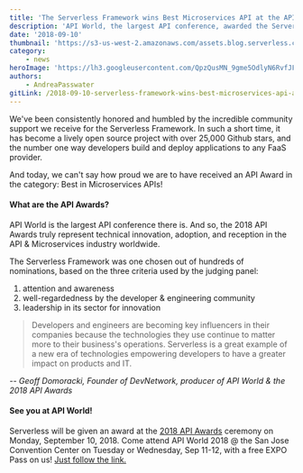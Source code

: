 ```yaml
---
title: 'The Serverless Framework wins Best Microservices API at the API Awards!'
description: 'API World, the largest API conference, awarded the Serverless Framework the top honor for Microservices API!'
date: '2018-09-10'
thumbnail: 'https://s3-us-west-2.amazonaws.com/assets.blog.serverless.com/API-award/Serverless_Social_API-Awards-2018-min.gif'
category:
    - news
heroImage: 'https://lh3.googleusercontent.com/QpzQusMN_9gme5OdlyN6RvfJFWsJ0LSykbrXhXOT7sLOKCx-8ClVMcmFnhMkcgu0UbhECLoXKlziwOQknW6ECyaJ73AAoHQqSZXynf-RH5fqgPbqCZXrwA1SPJQ513x3KHLqsRYjBzEBq2q63acSzNZogP0IsrTHEExwTtZSvUE9rHMmHYfAaLg4b5vGqvawwh_X4fv8EYKv1e7BGX9gBImj6YnGqtnQV3IKV4-BYsCUiKkGjWSlw26lRdT6WhkdAJiwMDlX_7c_VWT0PGLeghSGoX3MvkZVTu-sf3VK0HjrH7BSEiDqrezXx2fkORW734lexH19if0yIEuHwqwDGKX6hR2lbGN-mHIIxlOcUTlF2wE8pxpc-5GpzuHz6SNsmikg7_hvQ2-tDR8-Rn191DeuRFYBco3ogQ_2yZLgJwVYQNdyAKY3xPL9srTosH9up7PTageT-I5xMYlTcKT6_YOgyuPmAslA7b79WacX0W1iOJpGMfiKSNxAI8ChEUwZUrMmJhKcenUwVEEJUOHzYALbd094oMYKZC5hMZ4CFs11xcQKwV2uOj3JfP6uGmhkDYSsRYn5XUfetkCtyFRhY8w9-cvuQawd=w1436-h1224'
authors:
    - AndreaPasswater
gitLink: /2018-09-10-serverless-framework-wins-best-microservices-api-awards.md
---
```


We've been consistently honored and humbled by the incredible community support we receive for the Serverless Framework. In  such a short time, it has become a lively open source project with over 25,000 Github stars, and the number one way developers build and deploy applications to any FaaS provider.

And today, we can't say how proud we are to have received an API Award in the category: Best in Microservices APIs!

#### What are the API Awards?

API World is the largest API conference there is. And so, the 2018 API Awards truly represent technical innovation, adoption, and reception in the API & Microservices industry worldwide.

The Serverless Framework was one chosen out of hundreds of nominations, based on the three criteria used by the judging panel:
1. attention and awareness
2. well-regardedness by the developer & engineering community
3. leadership in its sector for innovation

> Developers and engineers are becoming key influencers in their companies because the technologies they use continue to matter more to their business's operations. Serverless is a great example of a new era of technologies empowering developers to have a greater impact on products and IT.

_-- Geoff Domoracki, Founder of DevNetwork, producer of API World & the 2018 API Awards_

#### See you at API World!

Serverless will be given an award at the [2018 API Awards](http://apiworld.co/) ceremony on Monday, September 10, 2018. Come attend API World 2018 @ the San Jose Convention Center on Tuesday or Wednesday, Sep 11-12, with a free EXPO Pass on us! [Just follow the link.](https://www.eventbrite.com/e/api-world-2018-tickets-39700253527?discount=APIawards-expopass)
